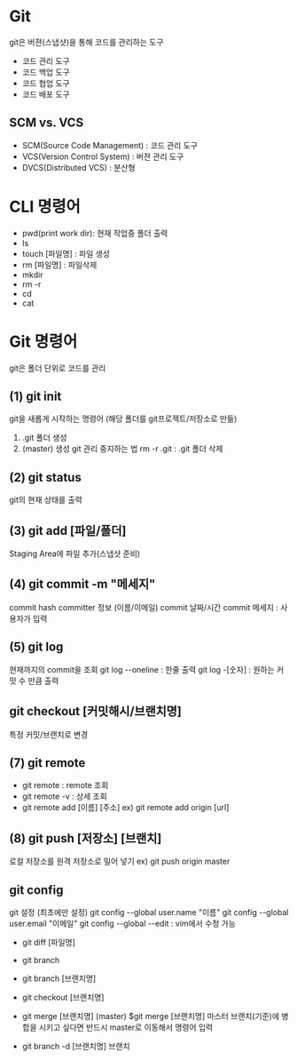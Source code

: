 # Git
git은 버젼(스냅샷)을 통해 코드를 관리하는 도구
- 코드 관리 도구
- 코드 백업 도구
- 코드 협업 도구
- 코드 배포 도구

## SCM vs. VCS
- SCM(Source Code Management) : 코드 관리 도구
- VCS(Version Control System) : 버젼 관리 도구
- DVCS(Distributed VCS) : 분산형

# CLI 명령어
- pwd(print work dir): 현재 작업중 폴더 출력
- ls
- touch [파일명] : 파일 생성
- rm [파일명] : 파일삭제
- mkdir
- rm -r
- cd 
- cat

# Git 명령어
  git은 폴더 단위로 코드를 관리
## (1) git init
git을 새롭게 시작하는 명령어 (해당 폴더를 git프로젝트/저장소로 만듦)
1. .git 폴더 생성
2. (master) 생성
git 관리 중지하는 법
rm -r .git : .git 폴더 삭제

## (2) git status
git의 현재 상태를 출력

## (3) git add [파일/폴더]
Staging Area에 파일 추가(스냅샷 준비)

## (4) git commit -m "메세지"
commit hash
committer 정보 (이름/이메일)
commit 날짜/시간
commit 메세지 : 사용자가 입력

## (5) git log
현재까지의 commit을 조회
git log --oneline : 한줄 출력
git log -[숫자] : 원하는 커밋 수 만큼 출력

## git checkout [커밋해시/브랜치명]
특정 커밋/브랜치로 변경

## (7) git remote
- git remote : remote 조회
- git remote -v : 상세 조회
- git remote add [이름] [주소]
 ex) git remote add origin [url]
 
## (8) git push [저장소] [브랜치]
로컬 저장소를 원격 저장소로 밀어 넣기
ex) git push origin master

## git config
git 설정 (최초에만 설정)
git config --global user.name "이름"
git config --global user.email "이메일"
git config --global --edit : vim에서 수정 가능

- git diff [파일명]
- git branch
- git branch [브랜치명]
- git checkout [브랜치명]
- git merge [브랜치명]
 (master) $git merge [브랜치명]
 마스터 브랜치(기준)에 병합을 시키고 싶다면 반드시 master로 이동해서 명령어 입력
 
- git branch -d [브랜치명]
 브랜치 
 

